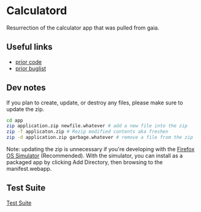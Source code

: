 # Calculatord

Resurrection of the calculator app that was pulled from gaia.

## Useful links
* [prior code](https://github.com/mozilla-b2g/gaia/commits/master/apps/calculator)
* [prior buglist](https://bugzilla.mozilla.org/buglist.cgi?product=Boot2Gecko;component=Gaia%3A%3ACalculator;list_id=5445963)

## Dev notes
If you plan to create, update, or destroy any files, please make sure to update the zip.

```bash
cd app
zip application.zip newfile.whatever # add a new file into the zip
zip -f applicaton.zip # Rezip modified contents aka freshen
zip -d application.zip garbage.whatever # remove a file from the zip
```

Note: updating the zip is unnecessary if you're developing with the
[Firefox OS Simulator](https://developer.mozilla.org/en-US/docs/Tools/Firefox_OS_Simulator)
(Recommended).  With the simulator, you can
install as a packaged app by clicking Add Directory, then browsing to the
manifest.webapp.

## Test Suite

[Test Suite](http://mozilla.github.io/calculator/test/)
